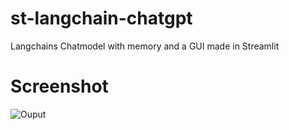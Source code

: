 # st-langchain-chatgpt
Langchains Chatmodel  with memory and a GUI made in Streamlit

# Screenshot
![Ouput](https://github.com/SiddharthUchil/st-langchain-chatgpt/assets/36127139/55c60810-c476-42c6-afe7-d7f9df84e404)
